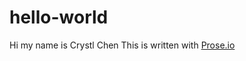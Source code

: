 # hello-world
Hi my name is Crystl Chen
 This is written with [Prose.io](http://prose.io/#Crystalhhc/hello-world/edit/master/README.md)